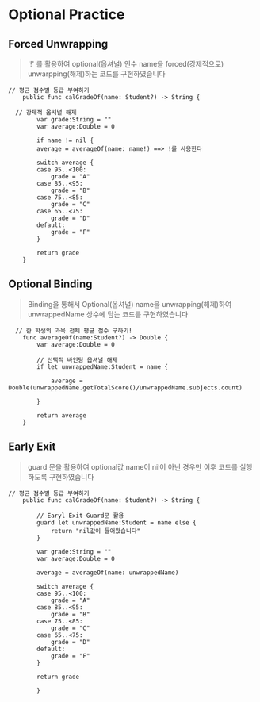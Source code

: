 # Optional Practice

## Forced Unwrapping

> '!' 를 활용하여 optional(옵셔널) 인수 name을 forced(강제적으로) unwarpping(해제)하는 코드를 구현하였습니다   

~~~
// 평균 점수별 등급 부여하기
    public func calGradeOf(name: Student?) -> String {
    
  // 강제적 옵셔널 해제
        var grade:String = ""
        var average:Double = 0

        if name != nil {
        average = averageOf(name: name!) ==> !를 사용한다

        switch average {
        case 95..<100:
            grade = "A"
        case 85..<95:
            grade = "B"
        case 75..<85:
            grade = "C"
        case 65..<75:
            grade = "D"
        default:
            grade = "F"
        }

        return grade
    }
~~~

## Optional Binding

>  Binding을 통해서 Optional(옵셔널) name을 unwrapping(해제)하여 unwrappedName 상수에 담는 코드를 구현하였습니다

~~~
  // 한 학생의 과목 전체 평균 점수 구하기!
    func averageOf(name:Student?) -> Double {
        var average:Double = 0
        
        // 선택적 바인딩 옵셔널 해제
        if let unwrappedName:Student = name {
        
            average = Double(unwrappedName.getTotalScore()/unwrappedName.subjects.count)
        
        }
        
        return average
    }
~~~

## Early Exit

> guard 문을 활용하여 optional값 name이 nil이 아닌 경우만 이후 코드를 실행하도록 구현하였습니다 

~~~
// 평균 점수별 등급 부여하기
    public func calGradeOf(name: Student?) -> String {
        
        // Earyl Exit-Guard문 활용
        guard let unwrappedName:Student = name else {
            return "nil값이 들어왔습니다"
        }
        
        var grade:String = ""
        var average:Double = 0
        
        average = averageOf(name: unwrappedName)
        
        switch average {
        case 95..<100:
            grade = "A"
        case 85..<95:
            grade = "B"
        case 75..<85:
            grade = "C"
        case 65..<75:
            grade = "D"
        default:
            grade = "F"
        }
        
        return grade
        
        }
~~~